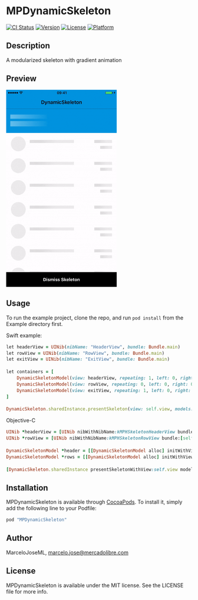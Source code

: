 # MPDynamicSkeleton

[![CI Status](http://img.shields.io/travis/FedericoBF/MPDynamicSkeleton.svg?style=flat)](https://travis-ci.org/FedericoBF/MPDynamicSkeleton)
[![Version](https://img.shields.io/cocoapods/v/MPDynamicSkeleton.svg?style=flat)](http://cocoapods.org/pods/MPDynamicSkeleton)
[![License](https://img.shields.io/cocoapods/l/MPDynamicSkeleton.svg?style=flat)](http://cocoapods.org/pods/MPDynamicSkeleton)
[![Platform](https://img.shields.io/cocoapods/p/MPDynamicSkeleton.svg?style=flat)](http://cocoapods.org/pods/MPDynamicSkeleton)

## Description
A modularized skeleton with gradient animation

## Preview
<img src="skeleton.gif" width="300"/>

## Usage
To run the example project, clone the repo, and run `pod install` from the Example directory first.

Swift example:

```ruby
let headerView = UINib(nibName: "HeaderView", bundle: Bundle.main)
let rowView = UINib(nibName: "RowView", bundle: Bundle.main)
let exitView = UINib(nibName: "ExitView", bundle: Bundle.main)

let containers = [
    DynamicSkeletonModel(view: headerView, repeating: 1, left: 0, right: 0, top: 0, height: 82),
    DynamicSkeletonModel(view: rowView, repeating: 0, left: 0, right: 0, top: 82, bottom: 50, height: 74),
    DynamicSkeletonModel(view: exitView, repeating: 1, left: 0, right: 0, bottom: 0, height: 50)
]

DynamicSkeleton.sharedInstance.presentSkeleton(view: self.view, models: containers)
```

Objective-C
```ruby
UINib *headerView = [UINib nibWithNibName:kMPHSkeletonHeaderView bundle:[self mp_bundle]];
UINib *rowView = [UINib nibWithNibName:kMPHSkeletonRowView bundle:[self mp_bundle]];

DynamicSkeletonModel *header = [[DynamicSkeletonModel alloc] initWithView:headerView repeating:1 left:0 right:0 top:0 height:94];
DynamicSkeletonModel *rows = [[DynamicSkeletonModel alloc] initWithView:rowView repeating:0 left:0 right:0 top:94 bottom:0 height:79];

[DynamicSkeleton.sharedInstance presentSkeletonWithView:self.view models:[[NSArray alloc] initWithObjects:header, rows, nil]];
```

## Installation
MPDynamicSkeleton is available through [CocoaPods](http://cocoapods.org). To install
it, simply add the following line to your Podfile:

```ruby
pod "MPDynamicSkeleton"
```
## Author
MarceloJoseML, marcelo.jose@mercadolibre.com

## License
MPDynamicSkeleton is available under the MIT license. See the LICENSE file for more info.

